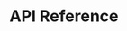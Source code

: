---
title: API Reference
description: Learn how to use the Xtract Core endpoints.
hide:
  - navigation
  - tags
---